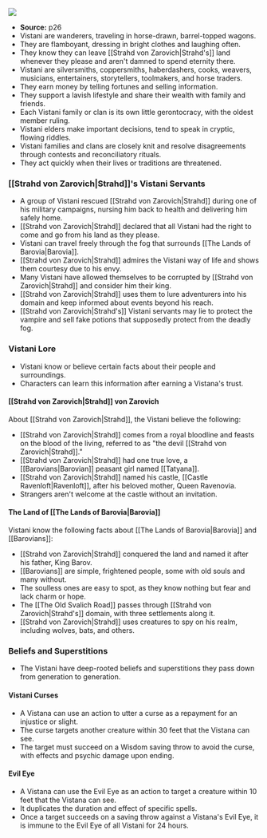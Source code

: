 [![](https://5e.tools/img/adventure/CoS/006-cos02-03.webp)](https://5e.tools/img/adventure/CoS/006-cos02-03.webp)
- **Source:** p26
- Vistani are wanderers, traveling in horse-drawn, barrel-topped wagons.
- They are flamboyant, dressing in bright clothes and laughing often.
- They know they can leave [[Strahd von Zarovich|Strahd's]] land whenever they please and aren't damned to spend eternity there.
- Vistani are silversmiths, coppersmiths, haberdashers, cooks, weavers, musicians, entertainers, storytellers, toolmakers, and horse traders.
- They earn money by telling fortunes and selling information.
- They support a lavish lifestyle and share their wealth with family and friends.
- Each Vistani family or clan is its own little gerontocracy, with the oldest member ruling.
- Vistani elders make important decisions, tend to speak in cryptic, flowing riddles.
- Vistani families and clans are closely knit and resolve disagreements through contests and reconciliatory rituals.
- They act quickly when their lives or traditions are threatened.

### [[Strahd von Zarovich|Strahd]]'s Vistani Servants
- A group of Vistani rescued [[Strahd von Zarovich|Strahd]] during one of his military campaigns, nursing him back to health and delivering him safely home.
- [[Strahd von Zarovich|Strahd]] declared that all Vistani had the right to come and go from his land as they please.
- Vistani can travel freely through the fog that surrounds [[The Lands of Barovia|Barovia]].
- [[Strahd von Zarovich|Strahd]] admires the Vistani way of life and shows them courtesy due to his envy.
- Many Vistani have allowed themselves to be corrupted by [[Strahd von Zarovich|Strahd]] and consider him their king.
- [[Strahd von Zarovich|Strahd]] uses them to lure adventurers into his domain and keep informed about events beyond his reach.
- [[Strahd von Zarovich|Strahd's]] Vistani servants may lie to protect the vampire and sell fake potions that supposedly protect from the deadly fog.

### Vistani Lore
- Vistani know or believe certain facts about their people and surroundings.
- Characters can learn this information after earning a Vistana's trust.

#### [[Strahd von Zarovich|Strahd]] von Zarovich
About [[Strahd von Zarovich|Strahd]], the Vistani believe the following:
- [[Strahd von Zarovich|Strahd]] comes from a royal bloodline and feasts on the blood of the living, referred to as "the devil [[Strahd von Zarovich|Strahd]]."
- [[Strahd von Zarovich|Strahd]] had one true love, a [[Barovians|Barovian]] peasant girl named [[Tatyana]].
- [[Strahd von Zarovich|Strahd]] named his castle, [[Castle Ravenloft|Ravenloft]], after his beloved mother, Queen Ravenovia.
- Strangers aren't welcome at the castle without an invitation.

#### The Land of [[The Lands of Barovia|Barovia]]
Vistani know the following facts about [[The Lands of Barovia|Barovia]] and [[Barovians]]:
- [[Strahd von Zarovich|Strahd]] conquered the land and named it after his father, King Barov.
- [[Barovians]] are simple, frightened people, some with old souls and many without.
- The soulless ones are easy to spot, as they know nothing but fear and lack charm or hope.
- The [[The Old Svalich Road]] passes through [[Strahd von Zarovich|Strahd's]] domain, with three settlements along it.
- [[Strahd von Zarovich|Strahd]] uses creatures to spy on his realm, including wolves, bats, and others.

### Beliefs and Superstitions
- The Vistani have deep-rooted beliefs and superstitions they pass down from generation to generation.

#### Vistani Curses
- A Vistana can use an action to utter a curse as a repayment for an injustice or slight.
- The curse targets another creature within 30 feet that the Vistana can see.
- The target must succeed on a Wisdom saving throw to avoid the curse, with effects and psychic damage upon ending.

#### Evil Eye
- A Vistana can use the Evil Eye as an action to target a creature within 10 feet that the Vistana can see.
- It duplicates the duration and effect of specific spells.
- Once a target succeeds on a saving throw against a Vistana's Evil Eye, it is immune to the Evil Eye of all Vistani for 24 hours.
